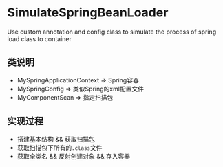 # SimulateSpringBeanLoader
Use custom annotation and config class to simulate the process of spring load class to container

## 类说明
- MySpringApplicationContext => Spring容器
- MySpringConfig => 类似Spring的xml配置文件
- MyComponentScan => 指定扫描包

## 实现过程
- 搭建基本结构 && 获取扫描包
- 获取扫描包下所有的`.class`文件
- 获取全类名 && 反射创建对象 && 存入容器